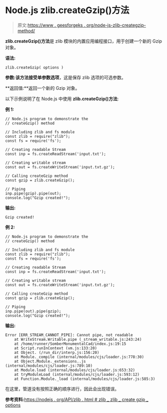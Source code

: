# Node.js zlib.createGzip()方法

> 原文:[https://www . geesforgeks . org/node-js-zlib-creategzip-method/](https://www.geeksforgeeks.org/node-js-zlib-creategzip-method/)

**zlib.createGzip()方法**是 zlib 模块的内置应用编程接口，用于创建一个新的 Gzip 对象。

**语法:**

```
zlib.createGzip( options )
```

**参数:**该方法接受单参数**选项**，这是保存 zlib 选项的可选参数。

**返回值:**返回一个新的 Gzip 对象。

以下示例说明了在 Node.js 中使用 **zlib.createGzip()方法**:

**例 1:**

```
// Node.js program to demonstrate the     
// createGzip() method

// Including zlib and fs module
const zlib = require("zlib");
const fs = require('fs');

// Creating readable Stream
const inp = fs.createReadStream('input.txt');

// Creating writable stream
const out = fs.createWriteStream('input.txt.gz');

// Calling createGzip method
const gzip = zlib.createGzip();

// Piping
inp.pipe(gzip).pipe(out);
console.log("Gzip created!");
```

**输出:**

```
Gzip created!

```

**例 2:**

```
// Node.js program to demonstrate the     
// createGzip() method

// Including zlib and fs module
const zlib = require("zlib");
const fs = require('fs');

// Creating readable Stream
const inp = fs.createReadStream('input.txt');

// Creating writable stream
const out = fs.createWriteStream('input.txt.gz');

// Calling createGzip method
const gzip = zlib.createGzip();

// Piping
inp.pipe(out).pipe(gzip);
console.log("Gzip created!");
```

**输出:**

```
Error [ERR_STREAM_CANNOT_PIPE]: Cannot pipe, not readable
    at WriteStream.Writable.pipe (_stream_writable.js:243:24)
    at /home/runner/SomberMonumentalCad/index.js:19:15
    at Script.runInContext (vm.js:133:20)
    at Object. (/run_dir/interp.js:156:20)
    at Module._compile (internal/modules/cjs/loader.js:778:30)
    at Object.Module._extensions..js (internal/modules/cjs/loader.js:789:10)
    at Module.load (internal/modules/cjs/loader.js:653:32)
    at tryModuleLoad (internal/modules/cjs/loader.js:593:12)
    at Function.Module._load (internal/modules/cjs/loader.js:585:3)

```

在这里，管道没有按照正确的顺序进行，因此会出现错误。

**参考资料:**[https://nodejs . org/API/zlib . html # zlib _ zlib _ create gzip _ options](https://nodejs.org/api/zlib.html#zlib_zlib_creategzip_options)